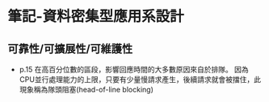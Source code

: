 # 筆記-資料密集型應用系設計

## 可靠性/可擴展性/可維護性

- p.15 在高百分位數的區段，影響回應時間的大多數原因來自於排隊。 因為CPU並行處理能力的上限，只要有少量慢請求產生，後續請求就會被擋住，此現象稱為隊頭阻塞(head-of-line blocking)



